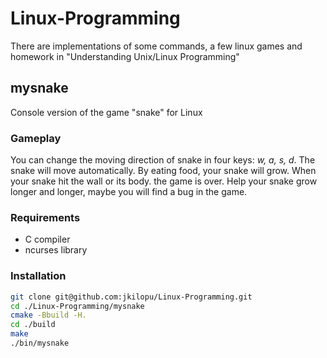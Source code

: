 # Linux-Programming
There are implementations of some commands, a few linux games and homework in "Understanding Unix/Linux Programming"

## mysnake
Console version of the game "snake" for Linux
### Gameplay
You can change the moving direction of snake in four keys: *w, a, s, d*. The snake will move automatically. 
By eating food, your snake will grow.
When your snake hit the wall or its body. the game is over.
Help your snake grow longer and longer, maybe you will find a bug in the game.
### Requirements
* C compiler
* ncurses library
### Installation
``` bash
git clone git@github.com:jkilopu/Linux-Programming.git
cd ./Linux-Programming/mysnake
cmake -Bbuild -H.
cd ./build
make
./bin/mysnake
```